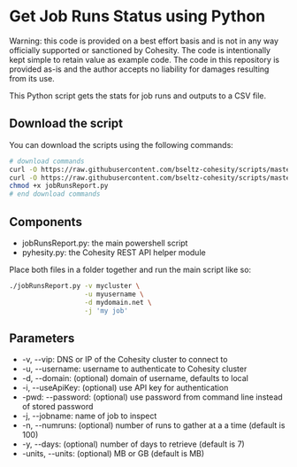 # Get Job Runs Status using Python

Warning: this code is provided on a best effort basis and is not in any way officially supported or sanctioned by Cohesity. The code is intentionally kept simple to retain value as example code. The code in this repository is provided as-is and the author accepts no liability for damages resulting from its use.

This Python script gets the stats for job runs and outputs to a CSV file.

## Download the script

You can download the scripts using the following commands:

```bash
# download commands
curl -O https://raw.githubusercontent.com/bseltz-cohesity/scripts/master/reports/python/jobRunsReport/jobRunsReport.py
curl -O https://raw.githubusercontent.com/bseltz-cohesity/scripts/master/python/pyhesity.py
chmod +x jobRunsReport.py
# end download commands
```

## Components

* jobRunsReport.py: the main powershell script
* pyhesity.py: the Cohesity REST API helper module

Place both files in a folder together and run the main script like so:

```bash
./jobRunsReport.py -v mycluster \
                   -u myusername \
                   -d mydomain.net \
                   -j 'my job'
```

## Parameters

* -v, --vip: DNS or IP of the Cohesity cluster to connect to
* -u, --username: username to authenticate to Cohesity cluster
* -d, --domain: (optional) domain of username, defaults to local
* -i, --useApiKey: (optional) use API key for authentication
* -pwd: --password: (optional) use password from command line instead of stored password
* -j, --jobname: name of job to inspect
* -n, --numruns: (optional) number of runs to gather at a a time (default is 100)
* -y, --days: (optional) number of days to retrieve (default is 7)
* -units, --units: (optional) MB or GB (default is MB)
